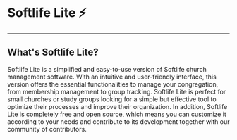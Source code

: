 # Softlife Lite ⚡️

---

## What's Softlife Lite?

Softlife Lite is a simplified and easy-to-use version of Softlife church management software. With an intuitive and user-friendly interface, this version offers the essential functionalities to manage your congregation, from membership management to group tracking. Softlife Lite is perfect for small churches or study groups looking for a simple but effective tool to optimize their processes and improve their organization. In addition, Softlife Lite is completely free and open source, which means you can customize it according to your needs and contribute to its development together with our community of contributors.
